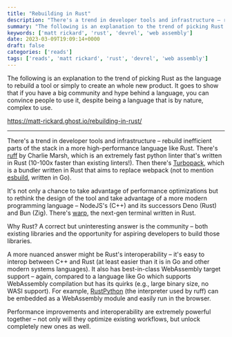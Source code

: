 ```yaml
---
title: "Rebuilding in Rust"
description: "There's a trend in developer tools and infrastructure – rebuild inefficient parts of the stack in a more high-performance language like Rust. There's ruff by Charlie Marsh, which is an extremely fast python linter that's written in Rust (10-100x faster than existing linters!). Then there's Turbopack, which is a bundler written"
summary: "The following is an explanation to the trend of picking Rust as the language to rebuild a tool or simply to create an whole new product. It goes to show that if you have a big community and hype behind a language, you can convince people to use it, despite being a language that is by nature, complex to use."
keywords: ['matt rickard', 'rust', 'devrel', 'web assembly']
date: 2023-03-09T19:09:14+0000
draft: false
categories: ['reads']
tags: ['reads', 'matt rickard', 'rust', 'devrel', 'web assembly']
---
```


The following is an explanation to the trend of picking Rust as the language to rebuild a tool or simply to create an whole new product. It goes to show that if you have a big community and hype behind a language, you can convince people to use it, despite being a language that is by nature, complex to use.

https://matt-rickard.ghost.io/rebuilding-in-rust/

---

There's a trend in developer tools and infrastructure – rebuild inefficient parts of the stack in a more high-performance language like Rust. There's [ruff](https://github.com/charliermarsh/ruff?ref=matt-rickard) by Charlie Marsh, which is an extremely fast python linter that's written in Rust (10-100x faster than existing linters!). Then there's [Turbopack](https://turbo.build/?ref=matt-rickard), which is a bundler written in Rust that aims to replace webpack (not to mention [esbuild](https://esbuild.github.io/?ref=matt-rickard), written in Go).

It's not only a chance to take advantage of performance optimizations but to rethink the design of the tool and take advantage of a more modern programming language – NodeJS's (C++) and its successors Deno (Rust) and Bun (Zig). There's [warp](https://www.warp.dev/?ref=matt-rickard), the next-gen terminal written in Rust.

Why Rust? A correct but uninteresting answer is the community – both existing libraries and the opportunity for aspiring developers to build those libraries.

A more nuanced answer might be Rust's interoperability – it's easy to interop between C++ and Rust (at least easier than it is in Go and other modern systems languages). It also has best-in-class WebAssembly target support – again, compared to a language like Go which supports WebAssembly compilation but has its quirks (e.g., large binary size, no WASI support). For example, [RustPython](https://github.com/RustPython/RustPython?ref=matt-rickard) (the interpreter used by ruff) can be embedded as a WebAssembly module and easily run in the browser.

Performance improvements and interoperability are extremely powerful together – not only will they optimize existing workflows, but unlock completely new ones as well.